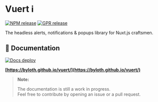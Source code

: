 # Vuert ℹ

[![NPM release](https://github.com/Byloth/vuert/actions/workflows/release-npm.yml/badge.svg)](https://github.com/Byloth/vuert/actions/workflows/release-npm.yml)
[![GPR release](https://github.com/Byloth/vuert/actions/workflows/release-gpr.yml/badge.svg)](https://github.com/Byloth/vuert/actions/workflows/release-gpr.yml)

The headless alerts, notifications & popups library for Nuxt.js craftsmen.

## 📝 Documentation

[![Docs deploy](https://github.com/Byloth/vuert/actions/workflows/docs-deploy.yml/badge.svg)](https://github.com/Byloth/vuert/actions/workflows/docs-deploy.yml)

**[https://byloth.github.io/vuert/](https://byloth.github.io/vuert/)**

> **Note:**
>
> The documentation is still a work in progress.  
> Feel free to contribute by opening an issue or a pull request.
